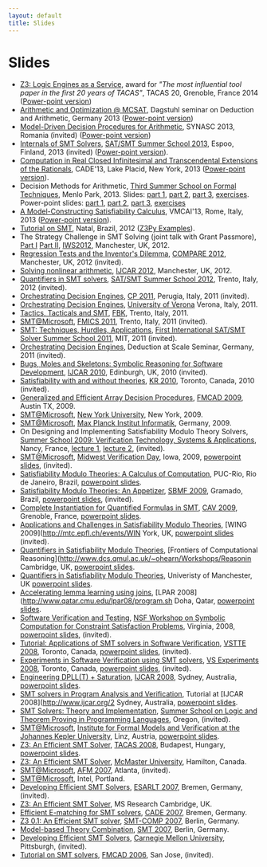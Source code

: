 ```yaml
---
layout: default
title: Slides
---
```


# Slides
- [Z3: Logic Engines as a Service]({{site.baseurl}}/files/z3-tacas-20.pdf), award for _"The most influential tool paper in the first 20 years of TACAS"_, TACAS 20, Grenoble, France 2014 ([Power-point version]({{site.baseurl}}/files/z3-tacas-20.pptx))
- [Arithmetic and Optimization @ MCSAT]({{site.baseurl}}/files/dagstuhl2013.pdf), Dagstuhl seminar on Deduction and Arithmetic, Germany 2013 ([Power-point version]({{site.baseurl}}/files/dagstuhl2013.pptx))
- [Model-Driven Decision Procedures for Arithmetic]({{site.baseurl}}/files/synasc2013.pdf), SYNASC 2013, Romania (invited) ([Power-point version]({{site.baseurl}}/files/synasc2013.pptx))
- [Internals of SMT Solvers]({{site.baseurl}}/files/SATSMT2013.pdf), [SAT/SMT Summer School 2013](http://satsmt2013.ics.aalto.fi/), Espoo, Finland, 2013 (invited) ([Power-point version]({{site.baseurl}}/files/SATSMT2013.pptx)).
- [Computation in Real Closed Infinitesimal and Transcendental Extensions of the Rationals]({{site.baseurl}}/files/CADE2013.pdf), CADE'13, Lake Placid, New York, 2013 ([Power-point version]({{site.baseurl}}/files/CADE2013.pptx)).
- Decision Methods for Arithmetic, [Third Summer School on Formal Techniques](http://fm.csl.sri.com/SSFT13/), Menlo Park, 2013. Slides: [part 1]({{site.baseurl}}/files/srisc13-1.pdf), [part 2]({{site.baseurl}}/files/srisc13-2.pdf), [part 3]({{site.baseurl}}/files/srisc13-3.pdf), [exercises]({{site.baseurl}}/files/srisc13-ex.pdf). Power-point slides: [part 1]({{site.baseurl}}/files/srisc13-1.pptx), [part 2]({{site.baseurl}}/files/srisc13-2.pptx), [part 3]({{site.baseurl}}/files/srisc13-3.pptx), [exercises]({{site.baseurl}}/files/srisc13-ex.pptx)
- [A Model-Constructing Satisfiability Calculus]({{site.baseurl}}/files/vmcai2013.pdf), VMCAI'13, Rome, Italy, 2013 ([Power-point version]({{site.baseurl}}/files/vmcai2013.pptx)).
- [Tutorial on SMT]({{site.baseurl}}/files/natal.pdf), Natal, Brazil, 2012 ([Z3Py Examples]({{site.baseurl}}/files/examples.zip)).
- The Strategy Challenge in SMT Solving (joint talk with Grant Passmore), [Part I]({{site.baseurl}}/files/IWS2012-part1.pdf) [Part II]({{site.baseurl}}/files/IWS2012-part2.pdf), [IWS2012](http://www.dcs.kcl.ac.uk/staff/maribel/IWS2012/IWS2012.html), Manchester, UK, 2012.
- [Regression Tests and the Inventor's Dilemma]({{site.baseurl}}/files/compare2012.pdf), [COMPARE 2012](http://compare2012.verifythis.org), Manchester, UK, 2012 (invited).
- [Solving nonlinear arithmetic]({{site.baseurl}}/files/nlsat.pdf), [IJCAR 2012](http://ijcar.cs.manchester.ac.uk), Manchester, UK, 2012.
- [Quantifiers in SMT solvers]({{site.baseurl}}/files/SAT-SMT-2012.pdf), [SAT/SMT Summer School 2012](http://satsmtschool2012.fbk.eu/program), Trento, Italy, 2012 (invited).
- [Orchestrating Decision Engines]({{site.baseurl}}/files/cp2011.pdf), [CP 2011](http://www.dmi.unipg.it/cp2011/program.html), Perugia, Italy, 2011 (invited).
- [Orchestrating Decision Engines]({{site.baseurl}}/files/verona2011.pdf), [University of Verona](http://www.di.univr.it/?ent=ciclosem&amp;idC=1) Verona, Italy, 2011.
- [Tactics, Tacticals and SMT]({{site.baseurl}}/files/fbk2011.pdf), [FBK](http://www.fbk.eu/), Trento, Italy, 2011.
- [SMT@Microsoft]({{site.baseurl}}/files/fmics2011.pdf), [FMICS 2011](http://events.fortiss.org/fmics2011), Trento, Italy, 2011 (invited).
- [SMT: Techniques, Hurdles, Applications]({{site.baseurl}}/files/mit2011.pdf), [First International SAT/SMT Solver Summer School 2011](http://people.csail.mit.edu/vganesh/summerschool/), MIT, 2011 (invited).
- [Orchestrating Decision Engines]({{site.baseurl}}/files/scale.pdf), Deduction at Scale Seminar, Germany, 2011 (invited).
- [Bugs, Moles and Skeletons: Symbolic Reasoning for Software Development]({{site.baseurl}}/files/IJCAR2010_slides.pdf), [IJCAR 2010](http://www.floc-conference.org/IJCAR-home.html), Edinburgh, UK, 2010 (invited).
- [Satisfiability with and without theories]({{site.baseurl}}/files/kr2010.pdf), [KR 2010](http://www.scs.ryerson.ca/~kr2010/conference_program.html), Toronto, Canada, 2010 (invited).
- [Generalized and Efficient Array Decision Procedures]({{site.baseurl}}/files/fmcad09-slides.pdf), [FMCAD 2009](http://fmv.jku.at/fmcad09), Austin TX, 2009.
- [SMT@Microsoft]({{site.baseurl}}/files/NYU2009.pdf), [New York University](http://www.cs.nyu.edu/acsys), New York, 2009.
- [SMT@Microsoft]({{site.baseurl}}/files/mpi2009.pdf), [Max Planck Institut Informatik](http://www.mpi-inf.mpg.de), Germany, 2009.
- On Designing and Implementing Satisfiability Modulo Theory Solvers, [Summer School 2009: Verification Technology, Systems &amp; Applications](http://www.mpi-inf.mpg.de/VTSA09), Nancy, France, [lecture 1]({{site.baseurl}}/files/nancy1.pdf), [lecture 2]({{site.baseurl}}/files/nancy2.pdf), (invited).
- [SMT@Microsoft]({{site.baseurl}}/files/iowa2009.pdf), [Midwest Verification Day](http://goedel.cs.uiowa.edu/MVD/), Iowa, 2009, [powerpoint slides]({{site.baseurl}}/files/iowa2009.pptx), (invited).
- [Satisfiability Modulo Theories: A Calculus of Computation]({{site.baseurl}}/files/puc2009.pdf), PUC-Rio, Rio de Janeiro, Brazil, [powerpoint slides]({{site.baseurl}}/files/puc2009.pptx).
- [Satisfiability Modulo Theories: An Appetizer]({{site.baseurl}}/files/sbmf09-slides.pdf), [SBMF 2009](http://sbmf2009.inf.ufrgs.br), Gramado, Brazil, [powerpoint slides]({{site.baseurl}}/files/sbmf2009.pptx), (invited).
- [Complete Instantiation for Quantified Formulas in SMT]({{site.baseurl}}/files/cav2009.pdf), [CAV 2009](http://www-cav2009.imag.fr), Grenoble, France, [powerpoint slides]({{site.baseurl}}/files/cav2009.pptx).
- [Applications and Challenges in Satisfiability Modulo Theories]({{site.baseurl}}/files/wing09.pdf), [WING 2009](http://mtc.epfl.ch/events/WIN
York, UK, [powerpoint slides]({{site.baseurl}}/files/wing09.pptx) (invited).</li>
- [Quantifiers in Satisfiability Modulo Theories]({{site.baseurl}}/files/qsmt.pdf), [Frontiers of Computational Reasoning](http://www.dcs.qmul.ac.uk/~ohearn/Workshops/Reasonin
Cambridge, UK, [powerpoint slides]({{site.baseurl}}/files/qsmt.pptx).</li>
- [Quantifiers in Satisfiability Modulo Theories]({{site.baseurl}}/files/manchester.pdf), Univeristy of Manchester, UK [powerpoint slides]({{site.baseurl}}/files/manchester.pptx).
- [Accelerating lemma learning using joins]({{site.baseurl}}/files/LPAR08.pdf), [LPAR 2008](http://www.qatar.cmu.edu/lpar08/program.sh
Doha, Qatar, [powerpoint slides]({{site.baseurl}}/files/LPAR08.pptx).</li>
- [Software Verification and Testing]({{site.baseurl}}/files/NSF2008.pdf), [NSF Workshop on Symbolic Computation for Constraint Satisfaction Problems](http://www.cis.upenn.edu/~alur/nsfsymbolic08.html), Virginia, 2008, [powerpoint slides]({{site.baseurl}}/files/NSF2008.pptx), (invited).
- [Tutorial: Applications of SMT solvers in Software Verification]({{site.baseurl}}/files/vstte.pdf), [VSTTE 2008](http://www.cs.york.ac.uk/vstte08), Toronto, Canada, [powerpoint slides]({{site.baseurl}}/files/vstte.pptx), (invited).
- [Experiments in Software Verification using SMT solvers]({{site.baseurl}}/files/vs_experiments.pdf), [VS Experiments 2008](http://web.me.com/kiniry/VS-EXPERIMENTS/WORKSHOP_ON_EXPERIMENTS_IN_VERIFIED_SOFTWARE.html), Toronto, Canada, [powerpoint slides]({{site.baseurl}}/files/vs_experiments.pptx), (invited).
- [Engineering DPLL(T) + Saturation]({{site.baseurl}}/files/ijcar08.pdf), [IJCAR 2008](http://www.ijcar.org/2008), Sydney, Australia, [powerpoint slides]({{site.baseurl}}/files/ijcar08.pptx).
- [SMT solvers in Program Analysis and Verification]({{site.baseurl}}/files/z3all.pdf), Tutorial at [IJCAR 2008](http://www.ijcar.org/2
Sydney, Australia, [powerpoint slides]({{site.baseurl}}/files/z3all.pptx).</li>
- [SMT Solvers: Theory and Implementation]({{site.baseurl}}/files/oregon08.pdf), [Summer School on Logic and Theorem Proving in Programming Languages](http://www.cs.uoregon.edu/research/summerschool/summer08), Oregon, (invited).
- [SMT@Microsoft](http://research.microsoft.com/projects/z3/SMT@MS_linz2008.pdf), [Institute for Formal Models and Verification at the Johannes Kepler University](http://fmv.jku.at/biere), Linz, Austria, [powerpoint slides](http://research.microsoft.com/projects/z3/SMT@MS_linz2008.pptx).
- [Z3: An Efficient SMT Solver](http://research.microsoft.com/projects/z3/Z3_System.pdf), [TACAS 2008](http://www.informatik.uni-trier.de/~ley/db/conf/tacas/tacas2008.html), Budapest, Hungary, [powerpoint slides](http://research.microsoft.com/projects/z3/Z3_System.pptx).
- [Z3: An Efficient SMT Solver](http://research.microsoft.com/projects/z3/mcmaster07.pdf), [McMaster University](http://www.cas.mcmaster.ca/cas/research/past_seminars_2007.php), Hamilton, Canada.
- [SMT@Microsoft](http://research.microsoft.com/projects/z3/afm07.pdf), [AFM 2007](http://fm.csl.sri.com/AFM07), Atlanta, (invited).
- [SMT@Microsoft](http://research.microsoft.com/projects/z3/SMT@MS.pdf), Intel, Portland.
- [Developing Efficient SMT Solvers](http://research.microsoft.com/projects/z3/esarlt07-slides.pdf), [ESARLT 2007](http://www.cs.miami.edu/~geoff/Conferences/ESARLT), Bremen, Germany, (invited).
- [Z3: An Efficient SMT Solver](http://research.microsoft.com/projects/z3/msrc07-slides.pdf), MS Research Cambridge, UK.
- [Efficient E-matching for SMT solvers](http://research.microsoft.com/projects/z3/cade07-slides.pdf), [CADE 2007](http://www.cadeconference.org/meetings/cade21), Bremen, Germany.
- [Z3 0.1: An Efficient SMT solver](http://research.microsoft.com/projects/z3/smtcomp07-slides.pdf), [SMT-COMP 2007](http://www.smtcomp.org), Berlin, Germany.
- [Model-based Theory Combination](http://research.microsoft.com/projects/z3/smt07-slides.pdf), [SMT 2007](http://www.lsi.upc.edu/~oliveras/smt07), Berlin, Germany.
- [Developing Efficient SMT Solvers](http://research.microsoft.com/projects/z3/cmu07.pdf), [Carnegie Mellon University](http://www.cs.cmu.edu/~svc/talks/20070507-deMoura.html), Pittsburgh, (invited).
- [Tutorial on SMT solvers](http://research.microsoft.com/projects/z3/fmcad06-slides.pdf), [FMCAD 2006](http://www.cc.gatech.edu/~manolios/fmcad06/program.html), San Jose, (invited).
